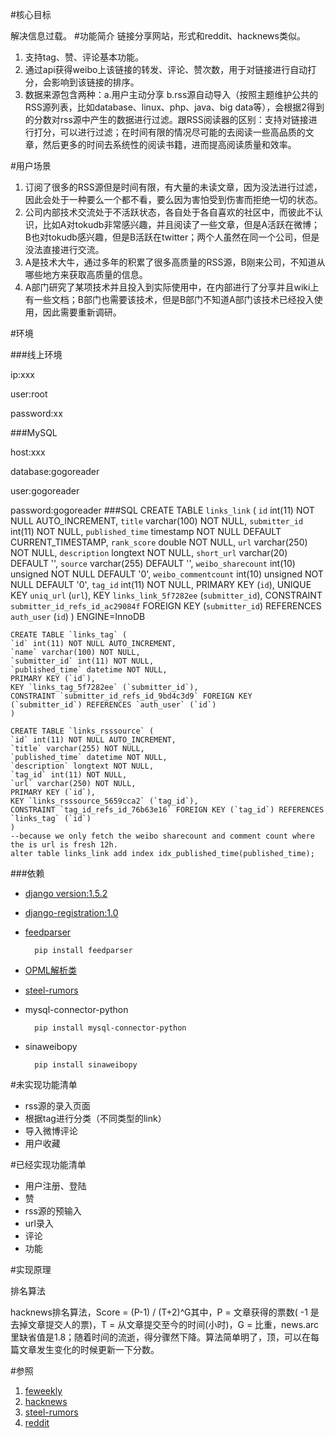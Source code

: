 #核心目标

解决信息过载。
#功能简介
链接分享网站，形式和reddit、hacknews类似。

1. 支持tag、赞、评论基本功能。
1. 通过api获得weibo上该链接的转发、评论、赞次数，用于对链接进行自动打分，会影响到该链接的排序。
1. 数据来源包含两种：a.用户主动分享 b.rss源自动导入（按照主题维护公共的RSS源列表，比如database、linux、php、java、big data等），会根据2得到的分数对rss源中产生的数据进行过滤。跟RSS阅读器的区别：支持对链接进行打分，可以进行过滤；在时间有限的情况尽可能的去阅读一些高品质的文章，然后更多的时间去系统性的阅读书籍，进而提高阅读质量和效率。

#用户场景
1. 订阅了很多的RSS源但是时间有限，有大量的未读文章，因为没法进行过滤，因此会处于一种要么一个都不看，要么因为害怕受到伤害而拒绝一切的状态。
1. 公司内部技术交流处于不活跃状态，各自处于各自喜欢的社区中，而彼此不认识，比如A对tokudb非常感兴趣，并且阅读了一些文章，但是A活跃在微博；B也对tokudb感兴趣，但是B活跃在twitter；两个人虽然在同一个公司，但是没法直接进行交流。 
1. A是技术大牛，通过多年的积累了很多高质量的RSS源，B刚来公司，不知道从哪些地方来获取高质量的信息。
1. A部门研究了某项技术并且投入到实际使用中，在内部进行了分享并且wiki上有一些文档；B部门也需要该技术，但是B部门不知道A部门该技术已经投入使用，因此需要重新调研。 

#环境

###线上环境

ip:xxx

user:root

password:xx

###MySQL

host:xxx

database:gogoreader

user:gogoreader

password:gogoreader
###SQL
	CREATE TABLE `links_link` (
	`id` int(11) NOT NULL AUTO_INCREMENT,
	`title` varchar(100) NOT NULL,
	`submitter_id` int(11) NOT NULL,
	`published_time` timestamp NOT NULL DEFAULT CURRENT_TIMESTAMP,
	`rank_score` double NOT NULL,
	`url` varchar(250) NOT NULL,
	`description` longtext NOT NULL,
	`short_url` varchar(20) DEFAULT '',
	`source` varchar(255) DEFAULT '',
	`weibo_sharecount` int(10) unsigned NOT NULL DEFAULT '0',
	`weibo_commentcount` int(10) unsigned NOT NULL DEFAULT '0',
	`tag_id` int(11) NOT NULL,
	PRIMARY KEY (`id`),
	UNIQUE KEY `uniq_url` (`url`),
	KEY `links_link_5f7282ee` (`submitter_id`),
	CONSTRAINT `submitter_id_refs_id_ac29084f` FOREIGN KEY (`submitter_id`) REFERENCES `auth_user` (`id`)
	) ENGINE=InnoDB

	CREATE TABLE `links_tag` (
	`id` int(11) NOT NULL AUTO_INCREMENT,
	`name` varchar(100) NOT NULL,
	`submitter_id` int(11) NOT NULL,
	`published_time` datetime NOT NULL,
	PRIMARY KEY (`id`),
	KEY `links_tag_5f7282ee` (`submitter_id`),
	CONSTRAINT `submitter_id_refs_id_9bd4c3d9` FOREIGN KEY (`submitter_id`) REFERENCES `auth_user` (`id`)
	)

	CREATE TABLE `links_rsssource` (
	`id` int(11) NOT NULL AUTO_INCREMENT,
	`title` varchar(255) NOT NULL,
	`published_time` datetime NOT NULL,
	`description` longtext NOT NULL,
	`tag_id` int(11) NOT NULL,
	`url` varchar(250) NOT NULL,
	PRIMARY KEY (`id`),
	KEY `links_rsssource_5659cca2` (`tag_id`),
	CONSTRAINT `tag_id_refs_id_76b63e16` FOREIGN KEY (`tag_id`) REFERENCES `links_tag` (`id`)
	)
    --because we only fetch the weibo sharecount and comment count where the is url is fresh 12h.
	alter table links_link add index idx_published_time(published_time);
###依赖

* [django version:1.5.2](https://www.djangoproject.com/)

* [django-registration:1.0](https://pypi.python.org/packages/source/d/django-registration/django-registration-1.0.tar.gz)

* [feedparser](https://code.google.com/p/feedparser/) 
	
		pip install feedparser

* [OPML解析类](http://blog.donews.com/limodou/archive/2005/12/25/670385.aspx)

* [steel-rumors](https://github.com/arocks/steel-rumors)

* mysql-connector-python
	
		pip install mysql-connector-python

* sinaweibopy 

		pip install sinaweibopy

#未实现功能清单
* rss源的录入页面
* 根据tag进行分类（不同类型的link）
* 导入微博评论
* 用户收藏

#已经实现功能清单
* 用户注册、登陆
* 赞
* rss源的预输入
* url录入
* 评论
* 功能

#实现原理

排名算法

hacknews排名算法，Score = (P-1) / (T+2)^G其中，P = 文章获得的票数( -1 是去掉文章提交人的票)，T = 从文章提交至今的时间(小时)，G = 比重，news.arc里缺省值是1.8；随着时间的流逝，得分骤然下降。算法简单明了，顶，可以在每篇文章发生变化的时候更新一下分数。

#参照

1. [feweekly](http://www.feweekly.com/)
1. [hacknews](https://news.ycombinator.com/)
1. [steel-rumors](https://github.com/arocks/steel-rumors) 
1. [reddit](http://zh.reddit.com/) 
